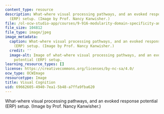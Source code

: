 ```yaml
---
content_type: resource
description: What-where visual processing pathways, and an evoked response potential
  (ERP) setup. (Image by Prof. Nancy Kanwisher.)
file: /ol-ocw-studio-app/courses/9-916-modularity-domain-specificity-and-the-organization-of-knowledge-fall-2001/6966260549407ea15b48a7ffa9fba620_9-916f01.jpg
file_size: 104812
file_type: image/jpeg
image_metadata:
  caption: What-where visual processing pathways, and an evoked response potential
    (ERP) setup. (Image by Prof. Nancy Kanwisher.)
  credit: ''
  image-alt: Image of what-where visual processing pathways, and an evoked response
    potential (ERP) setup.
learning_resource_types: []
license: https://creativecommons.org/licenses/by-nc-sa/4.0/
ocw_type: OCWImage
resourcetype: Image
title: Visual Cognition
uid: 69662605-4940-7ea1-5b48-a7ffa9fba620
---
```

What-where visual processing pathways, and an evoked response potential (ERP) setup. (Image by Prof. Nancy Kanwisher.)